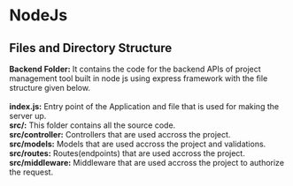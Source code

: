 # NodeJs
## Files and Directory Structure
  **Backend Folder:** It contains the code for the backend APIs of project management tool built in node js using express framework with the file structure given below. <br />
   <br />
  **index.js:** Entry point of the Application and file that is used for making the server up. <br />
  **src/:** This folder contains all the source code. <br />
  **src/controller:** Controllers that are used accross the project. <br />
  **src/models:** Models that are used accross the project and validations. <br />
  **src/routes:** Routes(endpoints) that are used accross the project. <br />
  **src/middleware:** Middleware that are used accross the project to authorize the request. <br />
